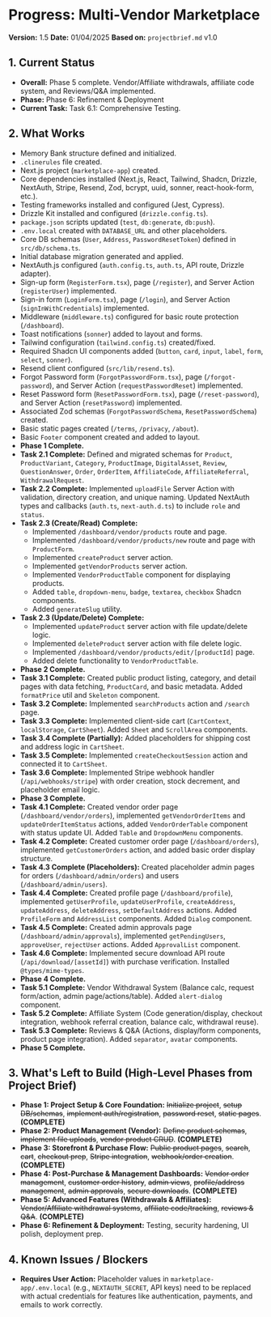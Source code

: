 # Progress: Multi-Vendor Marketplace

**Version:** 1.5
**Date:** 01/04/2025
**Based on:** `projectbrief.md` v1.0

## 1. Current Status

- **Overall:** Phase 5 complete. Vendor/Affiliate withdrawals, affiliate code system, and Reviews/Q&A implemented.
- **Phase:** Phase 6: Refinement & Deployment
- **Current Task:** Task 6.1: Comprehensive Testing.

## 2. What Works

- Memory Bank structure defined and initialized.
- `.clinerules` file created.
- Next.js project (`marketplace-app`) created.
- Core dependencies installed (Next.js, React, Tailwind, Shadcn, Drizzle, NextAuth, Stripe, Resend, Zod, bcrypt, uuid, sonner, react-hook-form, etc.).
- Testing frameworks installed and configured (Jest, Cypress).
- Drizzle Kit installed and configured (`drizzle.config.ts`).
- `package.json` scripts updated (`test`, `db:generate`, `db:push`).
- `.env.local` created with `DATABASE_URL` and other placeholders.
- Core DB schemas (`User`, `Address`, `PasswordResetToken`) defined in `src/db/schema.ts`.
- Initial database migration generated and applied.
- NextAuth.js configured (`auth.config.ts`, `auth.ts`, API route, Drizzle adapter).
- Sign-up form (`RegisterForm.tsx`), page (`/register`), and Server Action (`registerUser`) implemented.
- Sign-in form (`LoginForm.tsx`), page (`/login`), and Server Action (`signInWithCredentials`) implemented.
- Middleware (`middleware.ts`) configured for basic route protection (`/dashboard`).
- Toast notifications (`sonner`) added to layout and forms.
- Tailwind configuration (`tailwind.config.ts`) created/fixed.
- Required Shadcn UI components added (`button`, `card`, `input`, `label`, `form`, `select`, `sonner`).
- Resend client configured (`src/lib/resend.ts`).
- Forgot Password form (`ForgotPasswordForm.tsx`), page (`/forgot-password`), and Server Action (`requestPasswordReset`) implemented.
- Reset Password form (`ResetPasswordForm.tsx`), page (`/reset-password`), and Server Action (`resetPassword`) implemented.
- Associated Zod schemas (`ForgotPasswordSchema`, `ResetPasswordSchema`) created.
- Basic static pages created (`/terms`, `/privacy`, `/about`).
- Basic `Footer` component created and added to layout.
- **Phase 1 Complete.**
- **Task 2.1 Complete:** Defined and migrated schemas for `Product`, `ProductVariant`, `Category`, `ProductImage`, `DigitalAsset`, `Review`, `QuestionAnswer`, `Order`, `OrderItem`, `AffiliateCode`, `AffiliateReferral`, `WithdrawalRequest`.
- **Task 2.2 Complete:** Implemented `uploadFile` Server Action with validation, directory creation, and unique naming. Updated NextAuth types and callbacks (`auth.ts`, `next-auth.d.ts`) to include `role` and `status`.
- **Task 2.3 (Create/Read) Complete:**
  - Implemented `/dashboard/vendor/products` route and page.
  - Implemented `/dashboard/vendor/products/new` route and page with `ProductForm`.
  - Implemented `createProduct` server action.
  - Implemented `getVendorProducts` server action.
  - Implemented `VendorProductTable` component for displaying products.
  - Added `table`, `dropdown-menu`, `badge`, `textarea`, `checkbox` Shadcn components.
  - Added `generateSlug` utility.
- **Task 2.3 (Update/Delete) Complete:**
  - Implemented `updateProduct` server action with file update/delete logic.
  - Implemented `deleteProduct` server action with file delete logic.
  - Implemented `/dashboard/vendor/products/edit/[productId]` page.
  - Added delete functionality to `VendorProductTable`.
- **Phase 2 Complete.**
- **Task 3.1 Complete:** Created public product listing, category, and detail pages with data fetching, `ProductCard`, and basic metadata. Added `formatPrice` util and `Skeleton` component.
- **Task 3.2 Complete:** Implemented `searchProducts` action and `/search` page.
- **Task 3.3 Complete:** Implemented client-side cart (`CartContext`, `localStorage`, `CartSheet`). Added `Sheet` and `ScrollArea` components.
- **Task 3.4 Complete (Partially):** Added placeholders for shipping cost and address logic in `CartSheet`.
- **Task 3.5 Complete:** Implemented `createCheckoutSession` action and connected it to `CartSheet`.
- **Task 3.6 Complete:** Implemented Stripe webhook handler (`/api/webhooks/stripe`) with order creation, stock decrement, and placeholder email logic.
- **Phase 3 Complete.**
- **Task 4.1 Complete:** Created vendor order page (`/dashboard/vendor/orders`), implemented `getVendorOrderItems` and `updateOrderItemStatus` actions, added `VendorOrderTable` component with status update UI. Added `Table` and `DropdownMenu` components.
- **Task 4.2 Complete:** Created customer order page (`/dashboard/orders`), implemented `getCustomerOrders` action, and added basic order display structure.
- **Task 4.3 Complete (Placeholders):** Created placeholder admin pages for orders (`/dashboard/admin/orders`) and users (`/dashboard/admin/users`).
- **Task 4.4 Complete:** Created profile page (`/dashboard/profile`), implemented `getUserProfile`, `updateUserProfile`, `createAddress`, `updateAddress`, `deleteAddress`, `setDefaultAddress` actions. Added `ProfileForm` and `AddressList` components. Added `Dialog` component.
- **Task 4.5 Complete:** Created admin approvals page (`/dashboard/admin/approvals`), implemented `getPendingUsers`, `approveUser`, `rejectUser` actions. Added `ApprovalList` component.
- **Task 4.6 Complete:** Implemented secure download API route (`/api/download/[assetId]`) with purchase verification. Installed `@types/mime-types`.
- **Phase 4 Complete.**
- **Task 5.1 Complete:** Vendor Withdrawal System (Balance calc, request form/action, admin page/actions/table). Added `alert-dialog` component.
- **Task 5.2 Complete:** Affiliate System (Code generation/display, checkout integration, webhook referral creation, balance calc, withdrawal reuse).
- **Task 5.3 Complete:** Reviews & Q&A (Actions, display/form components, product page integration). Added `separator`, `avatar` components.
- **Phase 5 Complete.**

## 3. What's Left to Build (High-Level Phases from Project Brief)

- **Phase 1: Project Setup & Core Foundation:** ~~Initialize project~~, ~~setup DB/schemas~~, ~~implement auth/registration~~, ~~password reset~~, ~~static pages~~. **(COMPLETE)**
- **Phase 2: Product Management (Vendor):** ~~Define product schemas~~, ~~implement file uploads~~, ~~vendor product CRUD~~. **(COMPLETE)**
- **Phase 3: Storefront & Purchase Flow:** ~~Public product pages~~, ~~search~~, ~~cart~~, ~~checkout prep~~, ~~Stripe integration~~, ~~webhook/order creation~~. **(COMPLETE)**
- **Phase 4: Post-Purchase & Management Dashboards:** ~~Vendor order management~~, ~~customer order history~~, ~~admin views~~, ~~profile/address management~~, ~~admin approvals~~, ~~secure downloads~~. **(COMPLETE)**
- **Phase 5: Advanced Features (Withdrawals & Affiliates):** ~~Vendor/Affiliate withdrawal systems~~, ~~affiliate code/tracking~~, ~~reviews & Q&A~~. **(COMPLETE)**
- **Phase 6: Refinement & Deployment:** Testing, security hardening, UI polish, deployment prep.

## 4. Known Issues / Blockers

- **Requires User Action:** Placeholder values in `marketplace-app/.env.local` (e.g., `NEXTAUTH_SECRET`, API keys) need to be replaced with actual credentials for features like authentication, payments, and emails to work correctly.
